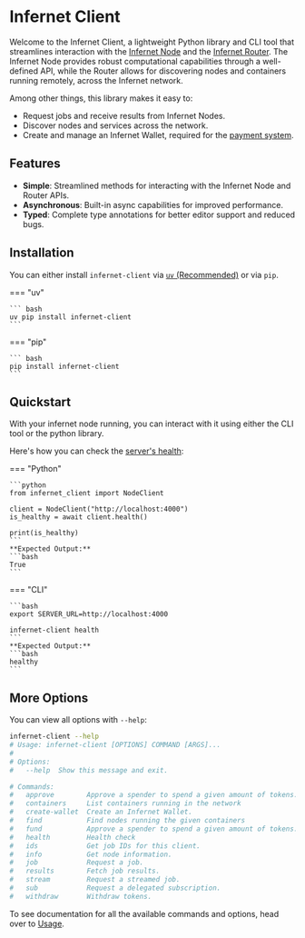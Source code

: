# Infernet Client

Welcome to the Infernet Client, a lightweight Python library and CLI tool that streamlines interaction with the [Infernet Node](https://github.com/ritual-net/infernet-node) and the [Infernet Router](https://github.com/ritual-net/infernet-router). The Infernet Node provides robust computational capabilities through a well-defined API, while the Router allows for discovering nodes and containers running remotely, across the Infernet network.

Among other things, this library makes it easy to:

- Request jobs and receive results from Infernet Nodes.
- Discover nodes and services across the network.
- Create and manage an Infernet Wallet, required for the [payment system](https://docs.ritual.net/infernet/payments).

## Features

- **Simple**: Streamlined methods for interacting with the Infernet Node and Router APIs.
- **Asynchronous**: Built-in async capabilities for improved performance.
- **Typed**: Complete type annotations for better editor support and reduced bugs.


## Installation
You can either install `infernet-client` via [`uv` (Recommended)](https://astral.sh/blog/uv) or via `pip`.

=== "uv"

    ``` bash
    uv pip install infernet-client
    ```

=== "pip"

    ``` bash
    pip install infernet-client
    ```

## Quickstart

With your infernet node running, you can interact with it using either the CLI tool or the python library.

Here's how you can check the [server's health](https://docs.ritual.net/infernet/node/api#healthinfo):

=== "Python"

    ```python
    from infernet_client import NodeClient

    client = NodeClient("http://localhost:4000")
    is_healthy = await client.health()

    print(is_healthy)
    ```
    **Expected Output:**
    ```bash
    True
    ```

=== "CLI"

    ```bash
    export SERVER_URL=http://localhost:4000

    infernet-client health
    ```
    **Expected Output:**
    ```bash
    healthy
    ```

## More Options

You can view all options with `--help`:

```bash
infernet-client --help
# Usage: infernet-client [OPTIONS] COMMAND [ARGS]...
#
# Options:
#   --help  Show this message and exit.

# Commands:
#   approve        Approve a spender to spend a given amount of tokens.
#   containers     List containers running in the network
#   create-wallet  Create an Infernet Wallet.
#   find           Find nodes running the given containers
#   fund           Approve a spender to spend a given amount of tokens.
#   health         Health check
#   ids            Get job IDs for this client.
#   info           Get node information.
#   job            Request a job.
#   results        Fetch job results.
#   stream         Request a streamed job.
#   sub            Request a delegated subscription.
#   withdraw       Withdraw tokens.
```

To see documentation for all the available commands and options, head over to [Usage](usage.md).
